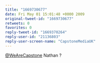 ```yaml
---
title: "1669730677"
date: Fri May 01 15:01:48 +0000 2009
original-tweet-id: "1669730677"
retweets: 0
favorites: 0
reply-tweet-id: "1669370264"
reply-user-id: "21136803"
reply-user-screen-name: "CapstoneMediaUK"
---
```

<a href="https://twitter.com/WeAreCapstone">@WeAreCapstone</a> Nathan ?
